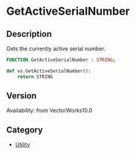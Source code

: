 # GetActiveSerialNumber

## Description
Gets the currently active serial number.

```pascal
FUNCTION GetActiveSerialNumber : STRING;
```

```python
def vs.GetActiveSerialNumber():
    return STRING
```

## Version
Availability: from VectorWorks10.0

## Category
* [Utility](../Categories/Utility.md)
